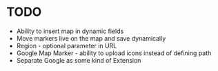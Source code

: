 TODO
====

 * Ability to insert map in dynamic fields
 * Move markers live on the map and save dynamically
 * Region - optional parameter in URL
 * Google Map Marker - ability to upload icons instead of defining path
 * Separate Google as some kind of Extension